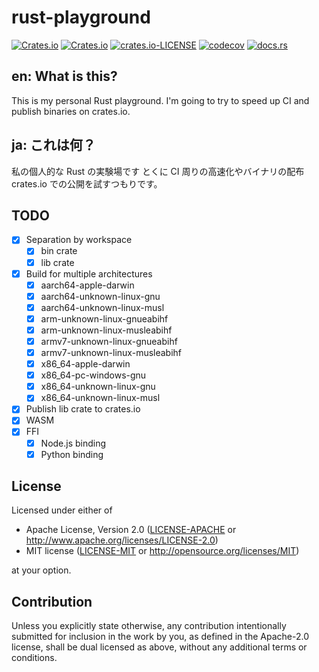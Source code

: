 # rust-playground

[![Crates.io](https://img.shields.io/crates/d/kitsuyui-rust-playground)](https://crates.io/crates/kitsuyui-rust-playground)
[![Crates.io](https://img.shields.io/crates/d/kitsuyui-rust-playground-lib)](https://crates.io/crates/kitsuyui-rust-playground-lib)
[![crates.io-LICENSE](https://img.shields.io/crates/l/kitsuyui-rust-playground)](https://github.com/kitsuyui/rust-playground#license)
[![codecov](https://codecov.io/gh/kitsuyui/rust-playground/branch/main/graph/badge.svg?token=6WIF2MIHWQ)](https://codecov.io/gh/kitsuyui/rust-playground)
[![docs.rs](https://img.shields.io/docsrs/kitsuyui-rust-playground-lib)](https://docs.rs/kitsuyui-rust-playground-lib/0.1.5/kitsuyui_rust_playground_lib/)

## en: What is this?

This is my personal Rust playground.
I'm going to try to speed up CI and publish binaries on crates.io.

## ja: これは何？

私の個人的な Rust の実験場です
とくに CI 周りの高速化やバイナリの配布 crates.io での公開を試すつもりです。

## TODO

- [x] Separation by workspace
  - [x] bin crate
  - [x] lib crate
- [x] Build for multiple architectures
  - [x] aarch64-apple-darwin
  - [x] aarch64-unknown-linux-gnu
  - [x] aarch64-unknown-linux-musl
  - [x] arm-unknown-linux-gnueabihf
  - [x] arm-unknown-linux-musleabihf
  - [x] armv7-unknown-linux-gnueabihf
  - [x] armv7-unknown-linux-musleabihf
  - [x] x86_64-apple-darwin
  - [x] x86_64-pc-windows-gnu
  - [x] x86_64-unknown-linux-gnu
  - [x] x86_64-unknown-linux-musl
- [x] Publish lib crate to crates.io
- [x] WASM
- [x] FFI
  - [x] Node.js binding
  - [x] Python binding

## License

Licensed under either of

 * Apache License, Version 2.0
   ([LICENSE-APACHE](LICENSE-APACHE) or http://www.apache.org/licenses/LICENSE-2.0)
 * MIT license
   ([LICENSE-MIT](LICENSE-MIT) or http://opensource.org/licenses/MIT)

at your option.

## Contribution

Unless you explicitly state otherwise, any contribution intentionally submitted
for inclusion in the work by you, as defined in the Apache-2.0 license, shall be
dual licensed as above, without any additional terms or conditions.
